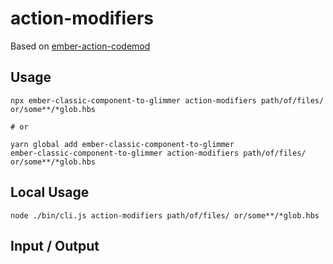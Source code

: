 # action-modifiers

Based on [ember-action-codemod](https://github.com/lennyburdette/ember-action-codemods)

## Usage

```
npx ember-classic-component-to-glimmer action-modifiers path/of/files/ or/some**/*glob.hbs

# or

yarn global add ember-classic-component-to-glimmer
ember-classic-component-to-glimmer action-modifiers path/of/files/ or/some**/*glob.hbs
```

## Local Usage
```
node ./bin/cli.js action-modifiers path/of/files/ or/some**/*glob.hbs
```

## Input / Output

<!--FIXTURES_TOC_START-->
<!--FIXTURES_TOC_END-->

<!--FIXTURES_CONTENT_START-->
<!--FIXTURES_CONTENT_END-->